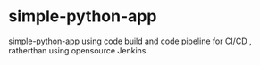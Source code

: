 # simple-python-app
simple-python-app using code build and code pipeline for CI/CD , ratherthan using opensource Jenkins.
